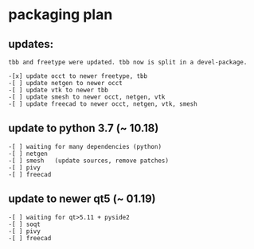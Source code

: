# packaging plan

## updates:
    tbb and freetype were updated. tbb now is split in a devel-package.

    -[x] update occt to newer freetype, tbb
    -[ ] update netgen to newer occt
    -[ ] update vtk to newer tbb
    -[ ] update smesh to newer occt, netgen, vtk
    -[ ] update freecad to newer occt, netgen, vtk, smesh

## update to python 3.7 (~ 10.18)
    -[ ] waiting for many dependencies (python)    
    -[ ] netgen  
    -[ ] smesh   (update sources, remove patches)
    -[ ] pivy  
    -[ ] freecad  

## update to newer qt5  (~ 01.19)
    -[ ] waiting for qt>5.11 + pyside2  
    -[ ] soqt  
    -[ ] pivy  
    -[ ] freecad  

